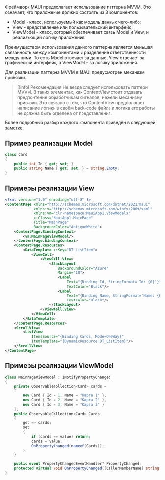 Фреймворк MAUI предполагает использование паттерна MVVM. Это означает, что приложение должно состоять из 3 компонентов: 
* Model - класс, используемый как модель данных чего-либо;
* View - представление или пользовательский интерфейс;
* ViewModel - класс, который обеспечивает связь Model и View, и реализующий логику приложения.

Преимуществом использования данного паттерна является меньшая связанность между компонентами и разделение ответственности между ними. То есть Model отвечает за данные, View отвечает за графический интерфейс, а ViewModel – за логику приложения.

Для реализации паттерна MVVM в MAUI предусмотрен механизм привязки.

> [!info] Рекомендация
> Не везде следует использовать паттерн MVVM. В таких элементах, как ContentView стоит отдавать предпочтение обработчикам сигналов, нежели механизму привязки. Это связано с тем, что ContentView предполагает написание логики в своём back-code файле и логика его работы не должна быть отделена от представления.

Более подробный разбор каждого компонента приведён в следующей [заметке](Привязка).

## Пример реализации Model

```csharp
class Card
{
    public int Id { get; set; }
    public string Name { get; set; } = string.Empty;
}
```

## Примеры реализации View

```xml
<?xml version="1.0" encoding="utf-8" ?>
<ContentPage xmlns="http://schemas.microsoft.com/dotnet/2021/maui"
             xmlns:x="http://schemas.microsoft.com/winfx/2009/xaml"
             xmlns:vm="clr-namespace:MauiApp1.ViewModels"
             x:Class="MauiApp1.MainPage"
             Title="MainPage"
             BackgroundColor="AntiqueWhite">
    <ContentPage.BindingContext>
        <vm:MainPageViewModel/>
    </ContentPage.BindingContext>
    <ContentPage.Resources>
        <DataTemplate x:Key="DT_ListItem">
            <ViewCell>
                <ViewCell.View>
                    <StackLayout 
                        BackgroundColor="Azure"
                        Margin="10">
                        <Label 
                            Text="{Binding Id, StringFormat='Id: {0}'}"
                            TextColor="Black"/>
                        <Label 
                            Text="{Binding Name, StringFormat='Name: {0}'}"
                            TextColor="Black"/>
                    </StackLayout>
                </ViewCell.View>
            </ViewCell>
        </DataTemplate>
    </ContentPage.Resources>
    <ScrollView>
        <ListView
            ItemsSource="{Binding Cards, Mode=OneWay}"
            ItemTemplate="{DynamicResource DT_ListItem}"/>
    </ScrollView>
</ContentPage>
```

## Примеры реализации ViewModel

```csharp
class MainPageViewModel : INotifyPropertyChanged
{
    private ObservableCollection<Card> cards =
    [
        new Card { Id = 1, Name = "Карта 1" },
        new Card { Id = 2, Name = "Карта 2" },
        new Card { Id = 3, Name = "Карта 3" }
    ];
	public ObservableCollection<Card> Cards
    {
        get => cards;
        set 
        {
            if (cards == value) return;
            cards = value;
            OnPropertyChanged(nameof(Cards));
        }
    }

    public event PropertyChangedEventHandler? PropertyChanged;
    protected virtual void OnPropertyChanged([CallerMemberName] string propertyName = null) => PropertyChanged?.Invoke(this, new PropertyChangedEventArgs(propertyName));
}
```